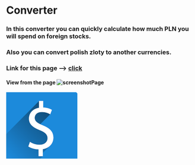 # Converter

### In this converter you can quickly calculate how much PLN you will spend on foreign stocks.

### Also you can convert polish zloty to another currencies.

### Link for this page --> [click](https://jacekwarzecha.github.io/Converter-/)

#### View from the page ![screenshotPage](https://raw.githubusercontent.com/JacekWarzecha/Converter-/main/images/openGraph3.jpg)

![dolar](https://raw.githubusercontent.com/JacekWarzecha/Converter-/main/images/dollar192.png)
